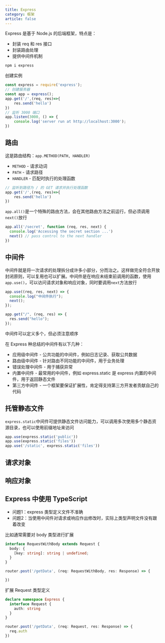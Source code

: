 ```yaml
---
title: Express
category: 框架
article: false
---
```


Express 是基于 Node.js 的后端框架，特点是：

+ 封装 req 和 res 接口
+ 封装路由处理
+ 提供中间件机制

```js
npm i express
```

创建实例

```js
const express = require('express');
// 创建服务器
const app = express();
app.get('/',(req, res)=>{
    res.send('hello')
})
// 监听 3000 端口
app.listen(3000, () => {
    console.log('server run at http://localhost:3000');
})
```

## 路由

这是路由结构：`app.METHOD(PATH, HANDLER)`

+ `METHOD` - 请求动词
+ `PATH` - 请求路径
+ `HANDLER` - 匹配时执行的处理函数

```js
// 监听到路径为 / 的 GET 请求并执行处理函数
app.get('/',(req, res)=>{
    res.send('hello')
})
```

`app.all()`是一个特殊的路由方法，会在其他路由方法之前运行，但必须调用`next()`放行

```js
app.all('/secret', function (req, res, next) {
  console.log('Accessing the secret section ...')
  next() // pass control to the next handler
})
```

## 中间件

中间件就是将一次请求的处理拆分成许多小部分，分而治之。这样做完全符合开放封闭原则，可以复用也可以扩展。中间件是在响应未结束前调用的函数，使用`app.use()`，可以访问请求对象和响应对象，同时要调用`next`方法放行

```js
app.use((req, res, next) => {
  console.log("中间件执行");
  next();
});

app.get("/", (req, res) => {
  res.send("hello");
});
```

中间件可以定义多个，但必须注意顺序

在 Express 种总结的中间件有以下几种：

+ 应用级中间件 - 公共功能的中间件，例如日志记录、获取公共数据
+ 路由级中间件 - 针对路由不同功能的中间件，用于业务处理
+ 错误处理中间件 - 用于捕获异常
+ 内置中间件 - 最常用的中间件，例如 express.static 是 express 内置的中间件，用于返回静态文件
+ 第三方中间件 - 一个框架要保证扩展性，肯定得支持第三方开发者贡献自己的代码

## 托管静态文件

`express.static`中间件可提供静态文件访问能力，可以调用多次使用多个静态资源目录，也可以使用前缀地址来访问

```js
app.use(express.static('public'))
app.use(express.static('files'))
app.use('/static', express.static('files'))
```

<!-- to be updated -->

## 请求对象

## 响应对象

## Express 中使用 TypeScript

+ 问题1：express 类型定义文件不准确
+ 问题2：当使用中间件对请求或响应作出修改时，实际上类型声明文件没有跟着改变

比如通常需要对 body 类型进行扩展

```ts
interface RequestWithBody extends Request {
  body: {
    [key: string]: string | undefined;
  }
}

router.post('/getData', (req: RequestWithBody, res: Response) => {

})
```

扩展 Request 类型定义

```ts
declare namespace Express {
  interface Request {
    auth: string
  }
}

router.post('/getData', (req: Request, res: Response) => {
  req.auth
})
```
